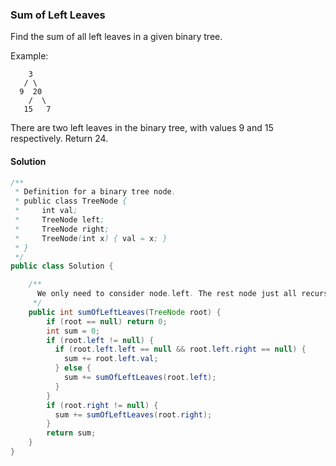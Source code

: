 ### Sum of Left Leaves

Find the sum of all left leaves in a given binary tree.

Example:

```
    3
   / \
  9  20
    /  \
   15   7

```

There are two left leaves in the binary tree, with values 9 and 15 respectively. Return 24.

#### Solution

```java
/**
 * Definition for a binary tree node.
 * public class TreeNode {
 *     int val;
 *     TreeNode left;
 *     TreeNode right;
 *     TreeNode(int x) { val = x; }
 * }
 */
public class Solution {

    /**
      We only need to consider node.left. The rest node just all recursive check.
     */
    public int sumOfLeftLeaves(TreeNode root) {
        if (root == null) return 0;
        int sum = 0;
        if (root.left != null) {                      
          if (root.left.left == null && root.left.right == null) {
            sum += root.left.val;
          } else {
            sum += sumOfLeftLeaves(root.left);  
          }                                        
        }
        if (root.right != null) {
          sum += sumOfLeftLeaves(root.right);
        }
        return sum;       
    }
}

```
